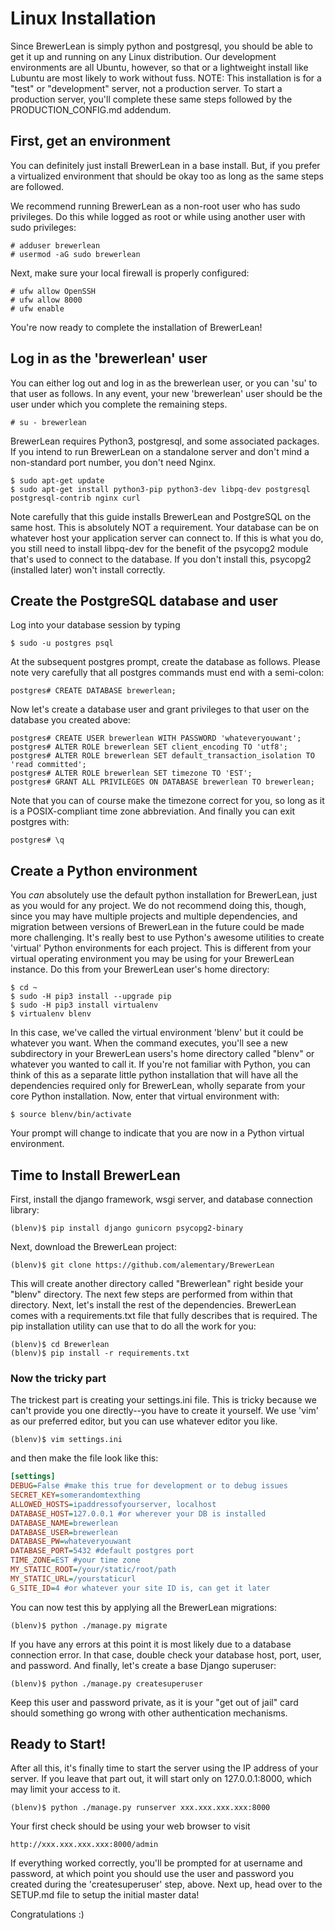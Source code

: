 # Linux Installation
Since BrewerLean is simply python and postgresql, you should be able to get it up and running on any Linux distribution.  Our development environments are all Ubuntu, however, so that or a lightweight install like Lubuntu are most likely to work without fuss.
NOTE:  This installation is for a "test" or "development" server, not a production server.  To start a production server, you'll complete these same steps followed by the PRODUCTION_CONFIG.md addendum.

## First, get an environment
You can definitely just install BrewerLean in a base install.  But, if you prefer a virtualized environment that should be okay too as long as the same steps are followed.

We recommend running BrewerLean as a non-root user who has sudo privileges.  Do this while logged as root or while using another user with sudo privileges:
```commandline
# adduser brewerlean
# usermod -aG sudo brewerlean
```
Next, make sure your local firewall is properly configured:
```commandline
# ufw allow OpenSSH
# ufw allow 8000
# ufw enable
```
You're now ready to complete the installation of BrewerLean!
## Log in as the 'brewerlean' user
You can either log out and log in as the brewerlean user, or you can 'su' to that user as follows.  In any event, your new 'brewerlean' user should be the user under which you complete the remaining steps.
```commandline
# su - brewerlean
```
BrewerLean requires Python3, postgresql, and some associated packages.  If you intend to run BrewerLean on a standalone server and don't mind a non-standard port number, you don't need Nginx. 
```commandline
$ sudo apt-get update
$ sudo apt-get install python3-pip python3-dev libpq-dev postgresql postgresql-contrib nginx curl
```
Note carefully that this guide installs BrewerLean and PostgreSQL on the same host. This is absolutely NOT a requirement.  Your database can be on whatever host your application server can connect to.  If this is what you do, you still need to install libpq-dev for the benefit of the psycopg2 module that's used to connect to the database.  If you don't install this, psycopg2 (installed later) won't install correctly. 
## Create the PostgreSQL database and user
Log into your database session by typing
```commandline
$ sudo -u postgres psql
```
At the subsequent postgres prompt, create the database as follows.  Please note very carefully that all postgres commands must end with a semi-colon:
```commandline
postgres# CREATE DATABASE brewerlean;
```
Now let's create a database user and grant privileges to that user on the database you created above:
```commandline
postgres# CREATE USER brewerlean WITH PASSWORD 'whateveryouwant';
postgres# ALTER ROLE brewerlean SET client_encoding TO 'utf8';
postgres# ALTER ROLE brewerlean SET default_transaction_isolation TO 'read committed';
postgres# ALTER ROLE brewerlean SET timezone TO 'EST';
postgres# GRANT ALL PRIVILEGES ON DATABASE brewerlean TO brewerlean;
```
Note that you can of course make the timezone correct for you, so long as it is a POSIX-compliant time zone abbreviation.
And finally you can exit postgres with:
```commandline
postgres# \q
```
## Create a Python environment
You *can* absolutely use the default python installation for BrewerLean, just as you would for any project.  We do not recommend doing this, though, since you may have multiple projects and multiple dependencies, and migration between versions of BrewerLean in the future could be made more challenging.  It's really best to use Python's awesome utilities to create 'virtual' Python environments for each project.  This is different from your virtual operating environment you may be using for your BrewerLean instance.
Do this from your BrewerLean user's home directory:
```commandline
$ cd ~
$ sudo -H pip3 install --upgrade pip
$ sudo -H pip3 install virtualenv
$ virtualenv blenv
```
In this case, we've called the virtual environment 'blenv' but it could be whatever you want.  When the command executes, you'll see a new subdirectory in your BrewerLean users's home directory called "blenv" or whatever you wanted to call it.  If you're not familiar with Python, you can think of this as a separate little python installation that will have all the dependencies required only for BrewerLean, wholly separate from your core Python installation.  Now, enter that virtual environment with:
```commandline
$ source blenv/bin/activate
```
Your prompt will change to indicate that you are now in a Python virtual environment.
## Time to Install BrewerLean
First, install the django framework, wsgi server, and database connection library:
```commandline
(blenv)$ pip install django gunicorn psycopg2-binary
```
Next, download the BrewerLean project:
```commandline
(blenv)$ git clone https://github.com/alementary/BrewerLean
```
This will create another directory called "Brewerlean" right beside your "blenv" directory.  The next few steps are performed from within that directory.  Next, let's install the rest of the dependencies.  BrewerLean comes with a requirements.txt file that fully describes that is required.  The pip installation utility can use that to do all the work for you:
```commandline
(blenv)$ cd Brewerlean
(blenv)$ pip install -r requirements.txt
```
### Now the tricky part
The trickest part is creating your settings.ini file.  This is tricky because we can't provide you one directly--you have to create it yourself.  We use 'vim' as our preferred editor, but you can use whatever editor you like.
```commandline
(blenv)$ vim settings.ini
```
and then make the file look like this:
```ini
[settings]
DEBUG=False #make this true for development or to debug issues
SECRET_KEY=somerandomtexthing
ALLOWED_HOSTS=ipaddressofyourserver, localhost
DATABASE_HOST=127.0.0.1 #or wherever your DB is installed
DATABASE_NAME=brewerlean
DATABASE_USER=brewerlean
DATABASE_PW=whateveryouwant
DATABASE_PORT=5432 #default postgres port
TIME_ZONE=EST #your time zone
MY_STATIC_ROOT=/your/static/root/path
MY_STATIC_URL=/yourstaticurl
G_SITE_ID=4 #or whatever your site ID is, can get it later
```
You can now test this by applying all the BrewerLean migrations:
```commandline
(blenv)$ python ./manage.py migrate
```
If you have any errors at this point it is most likely due to a database connection error.  In that case, double check your database host, port, user, and password.
And finally, let's create a base Django superuser:
```commandline
(blenv)$ python ./manage.py createsuperuser
```
Keep this user and password private, as it is your "get out of jail" card should something go wrong with other authentication mechanisms.
## Ready to Start!
After all this, it's finally time to start the server using the IP address of your server.  If you leave that part out, it will start only on 127.0.0.1:8000, which may limit your access to it.
```commandline
(blenv)$ python ./manage.py runserver xxx.xxx.xxx.xxx:8000
```
Your first check should be using your web browser to visit
```commandline
http://xxx.xxx.xxx.xxx:8000/admin
```
If everything worked correctly, you'll be prompted for at username and password, at which point you should use the user and password you created during the 'createsuperuser' step, above.
Next up, head over to the SETUP.md file to setup the initial master data!

Congratulations :)



